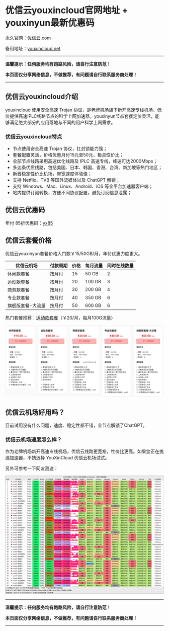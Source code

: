 # 优信云youxincloud官网地址 + youxinyun最新优惠码

永久官网：[优信云.com](https://youxincloud.org/register)

备用地址：[youxincloud.net](https://www.youxincloud.net/#/register?code=LuVhRkz4)

---

**温馨提示：任何服务均有跑路风险，请自行注意防范！**

**本页面仅分享网络信息，不做推荐，有问题请自行联系服务商处理！**

---

## 优信云youxincloud介绍

youxincloud 使用安全高速 Trojan 协议，是老牌机场旗下新开高速专线机场，低价提供高速IPLC线路节点的科学上网加速器。youxinyun节点套餐定价灵活，能够满足绝大部分的应用落地与不同的用户科学上网需求。

### 优信云youxincloud特点

<ul>
    <li>节点使用安全高速 Trojan 协议，扛封锁能力强；</li>
    <li>套餐配置灵活，价格优惠月付15元至50元，极具性价比；</li>
    <li>全部节点线路采用高速优化线路及 IPLC 高速专线，峰速可达2000Mbps；</li>
    <li>多达条优质线路，包括美国、日本、韩国、香港、台湾、新加坡等热门地区；</li>
    <li>新晋稳定性价比机场，带宽速度体验佳；</li>
    <li>支持 Netflix、TVB 等国外流媒体以及 ChatGPT 解锁；</li>
    <li>支持 Windows、Mac、Linux、Android、iOS 等全平台加速器客户端；</li>
    <li>站内提供订阅转换，方便不同协议配置，避免订阅信息泄露；</li>
</ul>

## 优信云优惠码

年付 85折优惠码：[yx85](https://xuv.cc/out/youxin) 

## 优信云套餐价格

优信云youxinyun套餐价格入门款￥15/50GB/月，年付优惠力度更大。

<table>
    <thead>
        <tr>
            <th>优信云机场</th>
            <th>付款周期</th>
            <th>价格</th>
            <th>每月流量</th>
            <th>同时在线数量</th>
        </tr>
    </thead>
    <tbody>
        <tr>
            <td>休闲款套餐</td>
            <td>按月付</td>
            <td>15</td>
            <td>50 GB</td>
            <td>2</td>
        </tr>
        <tr>
            <td>运动款套餐</td>
            <td>按月付</td>
            <td>20</td>
            <td>100 GB</td>
            <td>3</td>
        </tr>
        <tr>
            <td>商务款套餐</td>
            <td>按月付</td>
            <td>30</td>
            <td>200 GB</td>
            <td>4</td>
        </tr>
        <tr>
            <td>专业款套餐</td>
            <td>按月付</td>
            <td>40</td>
            <td>350 GB</td>
            <td>6</td>
        </tr>
        <tr>
            <td>旗舰版套餐-大流量</td>
            <td>按月付</td>
            <td>50</td>
            <td>600 GB</td>
            <td>6</td>
        </tr>
    </tbody>
</table>

热门套餐推荐：[运动款套餐](https://xuv.cc/out/youxin)（￥20/月，每月100G流量）

[![优信云机场套餐价格](youxincloud_20250218_202945.png)](https://xuv.cc/out/youxin)

## 优信云机场好用吗？

目前试用没有什么问题，速度、稳定性都不错，全节点解锁了ChatGPT。

### 优信云机场速度怎么样？

作为老牌机场新开高速专线机场，优信云线路更宽裕，性价比更高。如果您正在挑选加速器，不妨选择 YouXinCloud 优信云机场试试。

另外可参考一下网友测速：

[![优信云机场节点测速](youxincloud_20250218_202946.png)](https://xuv.cc/out/youxin)

---

**温馨提示：任何服务均有跑路风险，请自行注意防范！**

**本页面仅分享网络信息，不做推荐，有问题请自行联系服务商处理！**

---
